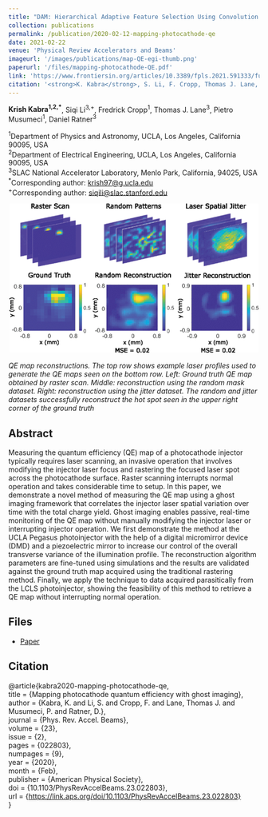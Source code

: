 ```yaml
---
title: "DAM: Hierarchical Adaptive Feature Selection Using Convolution Encoder Decoder Network for Strawberry Segmentation"
collection: publications
permalink: /publication/2020-02-12-mapping-photocathode-qe
date: 2021-02-22
venue: 'Physical Review Accelerators and Beams'
imageurl: '/images/publications/map-QE-egi-thumb.png'
paperurl: '/files/mapping-photocathode-QE.pdf'
link: 'https://www.frontiersin.org/articles/10.3389/fpls.2021.591333/full'
citation: '<strong>K. Kabra</strong>, S. Li, F. Cropp, Thomas J. Lane, P. Musumeci, and D. Ratner (2020). &quot;Mapping photocathode quantum efficiency with ghost imaging.&quot; <i>Phys. Rev. Accel. Beams, 23</i>, 022803. doi:10.1103/PhysRevAccelBeams.23.022803'
---
```


<strong>Krish Kabra<sup>1,2,*</sup></strong>, Siqi Li<sup>3,+</sup>, Fredrick Cropp<sup>1</sup>, Thomas J. Lane<sup>3</sup>, Pietro Musumeci<sup>1</sup>, Daniel Ratner<sup>3</sup>

<sup>1</sup>Department of Physics and Astronomy, UCLA, Los Angeles, California 90095, USA<br>
<sup>2</sup>Department of Electrical Engineering, UCLA, Los Angeles, California 90095, USA<br>
<sup>3</sup>SLAC National Accelerator Laboratory, Menlo Park, California, 94025, USA<br>
<sup>*</sup>Corresponding author: krish97@g.ucla.edu<br>
<sup>+</sup>Corresponding author: siqili@slac.stanford.edu

<center><img src = '/images/publications/map-QE-egi-thumb.png'></center>

<i>QE map reconstructions. The top row shows example laser profiles used to generate the QE maps seen on the bottom row. 
Left: Ground truth QE map obtained by raster scan. Middle: reconstruction using the random mask dataset. 
Right: reconstruction using the jitter dataset. The random and jitter datasets successfully reconstruct the hot spot seen 
in the upper right corner of the ground truth</i>

## Abstract
Measuring the quantum efficiency (QE) map of a photocathode injector typically requires laser scanning, an invasive operation that involves 
modifying the injector laser focus and rastering the focused laser spot across the photocathode surface. Raster scanning interrupts normal 
operation and takes considerable time to setup. In this paper, we demonstrate a novel method of measuring the QE map using a ghost imaging 
framework that correlates the injector laser spatial variation over time with the total charge yield. Ghost imaging enables passive, real-time
monitoring of the QE map without manually modifying the injector laser or interrupting injector operation. We first demonstrate the method at 
the UCLA Pegasus photoinjector with the help of a digital micromirror device (DMD) and a piezoelectric mirror to increase our control of the 
overall transverse variance of the illumination profile. The reconstruction algorithm parameters are fine-tuned using simulations and the results
are validated against the ground truth map acquired using the traditional rastering method. Finally, we apply the technique to data acquired 
parasitically from the LCLS photoinjector, showing the feasibility of this method to retrieve a QE map without interrupting normal operation.

## Files
- [Paper](/files/mapping-photocathode-QE.pdf)

## Citation
@article{kabra2020-mapping-photocathode-qe,<br>
  title = {Mapping photocathode quantum efficiency with ghost imaging},<br>
  author = {Kabra, K. and Li, S. and Cropp, F. and Lane, Thomas J. and Musumeci, P. and Ratner, D.},<br>
  journal = {Phys. Rev. Accel. Beams},<br>
  volume = {23},<br>
  issue = {2},<br>
  pages = {022803},<br>
  numpages = {9},<br>
  year = {2020},<br>
  month = {Feb},<br>
  publisher = {American Physical Society},<br>
  doi = {10.1103/PhysRevAccelBeams.23.022803},<br>
  url = {https://link.aps.org/doi/10.1103/PhysRevAccelBeams.23.022803}<br>
}

